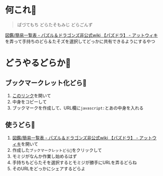 # 何これ🐉
> ぱづてもち
> どらたそもみじ
> どらごんず

[図鑑/簡易一覧表 - パズル＆ドラゴンズ非公式wiki 【パズドラ】 - アットウィキ](https://www18.atwiki.jp/pazdra/pages/1659.html)を弄って手持ちのどら＆たそズを選択してどっかに共有できるようにするやつ

# どうやるどらか🐉
## ブックマークレット化どら🐉
1. [このリンク](https://raw.githubusercontent.com/eky/dora-taso-momiji/master/dist/main.js)を開いて
2. 中身をコピーして
3. ブックマークを作成して、URL欄に`javascript:`とあの中身を入れる

## 使うどら🐉
1. [図鑑/簡易一覧表 - パズル＆ドラゴンズ非公式wiki 【パズドラ】 - アットウィキ](https://www18.atwiki.jp/pazdra/pages/1659.html)を開いて
2. 作成した`ブックマークレットどら🐉`をクリックして
3. モミジがなんか作業し始めるはず
4. 手持ちもどらたそを選択するとモミジが勝手にURLを弄るどらね
5. そのURLをどっかにシェアするどらよ
